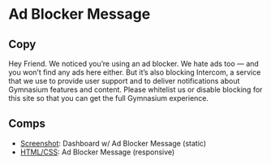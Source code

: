 # Ad Blocker Message

## Copy

Hey Friend. We noticed you’re using an ad blocker. We hate ads too — and you won’t find any ads here either. But it’s also blocking Intercom, a service that we use to provide user support and to deliver notifications about Gymnasium features and content. Please whitelist us or disable blocking for this site so that you can get the full Gymnasium experience.

## Comps

- [Screenshot](img/ab-msg-comp-dashboard.png): Dashboard w/ Ad Blocker Message (static)
- [HTML/CSS](https://jgagne.github.io/gym-enhancements/ab-msg/ab-msg-comp/index.html): Ad Blocker Message (responsive)

